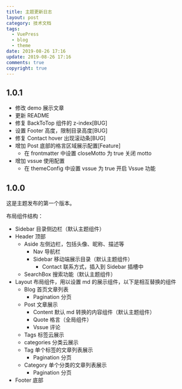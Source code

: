 ```yaml
---
title: 主题更新日志
layout: post
category: 技术文档
tags:
  - VuePress
  - blog
  - theme
date: 2019-08-26 17:16
update: 2019-08-26 17:16
comments: true
copyright: true
---
```


## 1.0.1

- 修改 demo 展示文章
- 更新 README
- 修复 BackToTop 组件的 z-index[BUG]
- 设置 Footer 高度，限制目录高度[BUG]
- 修复 Contact hover 出现滚动条[BUG]
- 增加 Post 底部的格言区域展示配置[Feature]
  - 在 frontmatter 中设置 closeMotto 为 true 关闭 motto
- 增加 vssue 使用配置
  - 在 themeConfig 中设置 vssue 为 true 开启 Vssue 功能

<!-- more -->

## 1.0.0

这是主题发布的第一个版本。

布局组件结构：

- Sidebar 目录侧边栏（默认主题组件）
- Header 顶部
  - Aside 左侧边栏，包括头像、昵称、描述等
    - Nav 导航栏
    - Sidebar 移动端展示目录（默认主题组件）
      - Contact 联系方式，插入到 Sidebar 插槽中
  - SearchBox 搜索功能（默认主题组件）
- Layout 布局组件，用以设置 md 的展示组件，以下是相互替换的组件
  - Blog 首页文章列表
    - Pagination 分页
  - Post 文章展示
    - Content 默认 md 转换的内容组件（默认主题组件）
    - Quote 格言（全局组件）
    - Vssue 评论
  - Tags 标签云展示
  - categories 分类云展示
  - Tag 单个标签的文章列表展示
    - Pagination 分页
  - Category 单个分类的文章列表展示
    - Pagination 分页
- Footer 底部